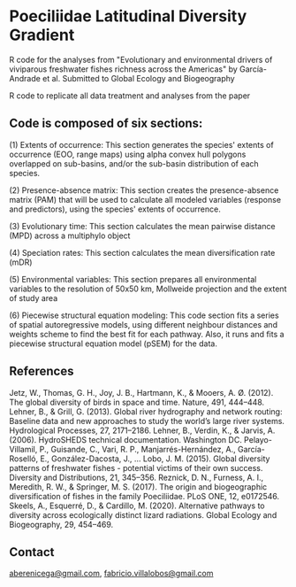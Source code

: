 # Poeciliidae Latitudinal Diversity Gradient
R code for the analyses from "Evolutionary and environmental drivers of viviparous freshwater fishes richness across the Americas" by García-Andrade et al. Submitted to Global Ecology and Biogeography

R code to replicate all data treatment and analyses from the paper

## Code is composed of six sections:
(1) Extents of occurrence: This section generates the species' extents of occurrence (EOO, range maps) using alpha convex hull polygons overlapped on sub-basins, and/or the sub-basin distribution of each species.

(2) Presence-absence matrix: This section creates the presence-absence matrix (PAM) that will be used to calculate all modeled variables (response and predictors),  using the species' extents of occurrence. 

(3) Evolutionary time: This section calculates the mean pairwise distance (MPD) across a multiphylo object

(4) Speciation rates: This section calculates the mean diversification rate (mDR)

(5) Environmental variables: This section prepares all environmental variables to the resolution of 50x50 km, Mollweide projection and the extent of study area

(6) Piecewise structural equation modeling:  This code section fits a series of spatial autoregressive models, using different  neighbour distances and weights scheme to find the best fit for each pathway. Also, it runs and fits a piecewise structural equation model (pSEM) for the data.


## References
Jetz, W., Thomas, G. H., Joy, J. B., Hartmann, K., & Mooers, A. Ø. (2012). The global diversity of birds in space and time. Nature, 491, 444–448.
Lehner, B., & Grill, G. (2013). Global river hydrography and network routing: Baseline data and new approaches to study the world’s large river systems. Hydrological Processes, 27, 2171–2186.
Lehner, B., Verdin, K., & Jarvis, A. (2006). HydroSHEDS technical documentation. Washington DC.
Pelayo-Villamil, P., Guisande, C., Vari, R. P., Manjarrés-Hernández, A., García-Roselló, E., González-Dacosta, J., … Lobo, J. M. (2015). Global diversity patterns of freshwater fishes - potential victims of their own success. Diversity and Distributions, 21, 345–356.
Reznick, D. N., Furness, A. I., Meredith, R. W., & Springer, M. S. (2017). The origin and biogeographic diversification of fishes in the family Poeciliidae. PLoS ONE, 12, e0172546.
Skeels, A., Esquerré, D., & Cardillo, M. (2020). Alternative pathways to diversity across ecologically distinct lizard radiations. Global Ecology and Biogeography, 29, 454–469.

## Contact
aberenicega@gmail.com, fabricio.villalobos@gmail.com
